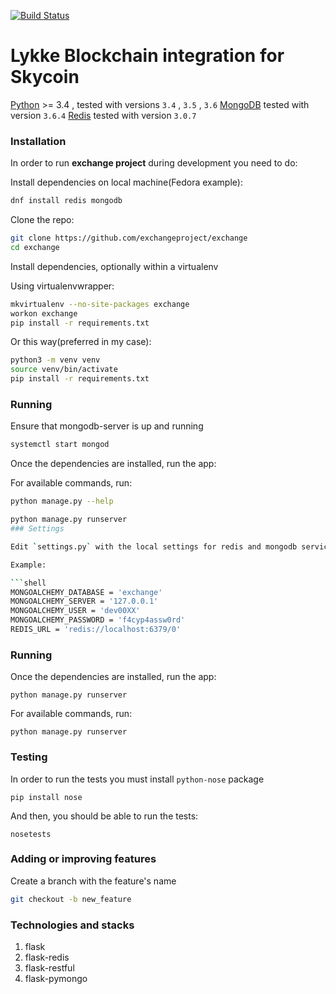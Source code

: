 [![Build Status](https://travis-ci.com/exchangeproject/exchange.svg?branch=develop)](https://travis-ci.com/exchangeproject/exchange)

# Lykke Blockchain integration for Skycoin

[Python](http://www.python.org) >= 3.4 , tested with versions `3.4` , `3.5` , `3.6`
[MongoDB](https://www.mongodb.com/) tested with version `3.6.4`
[Redis](https://redis.io/) tested with version `3.0.7`

### Installation

In order to run **exchange project** during development you need to do:

Install dependencies on local machine(Fedora example):

```bash
dnf install redis mongodb
```

Clone the repo:

```bash
git clone https://github.com/exchangeproject/exchange
cd exchange
```

Install dependencies, optionally within a virtualenv

Using virtualenvwrapper:

```bash
mkvirtualenv --no-site-packages exchange
workon exchange
pip install -r requirements.txt
```

Or this way(preferred in my case):

```bash
python3 -m venv venv
source venv/bin/activate
pip install -r requirements.txt
```

### Running

Ensure that mongodb-server is up and running

```bash
systemctl start mongod
```

Once the dependencies are installed, run the app:

For available commands, run:

```bash
python manage.py --help
```

```bash
python manage.py runserver
### Settings

Edit `settings.py` with the local settings for redis and mongodb services.

Example:

```shell
MONGOALCHEMY_DATABASE = 'exchange'
MONGOALCHEMY_SERVER = '127.0.0.1'
MONGOALCHEMY_USER = 'dev00XX'
MONGOALCHEMY_PASSWORD = 'f4cyp4assw0rd'
REDIS_URL = 'redis://localhost:6379/0'
```

### Running

Once the dependencies are installed, run the app:

```shell
python manage.py runserver
```

For available commands, run:

```shell
python manage.py runserver
```

### Testing

In order to run the tests you must install `python-nose` package

```shell
pip install nose
```
And then, you should be able to run the tests:

```shell
nosetests
```

### Adding or improving features

Create a branch with the feature's name

```bash
git checkout -b new_feature
```

### Technologies and stacks

1. flask
2. flask-redis
3. flask-restful
4. flask-pymongo
